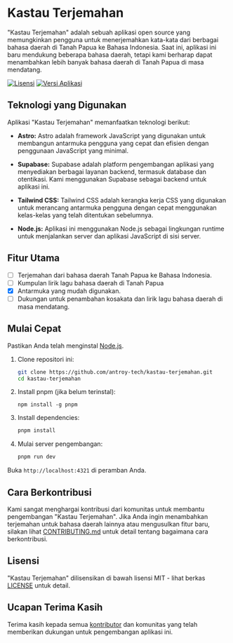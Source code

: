 # Kastau Terjemahan

"Kastau Terjemahan" adalah sebuah aplikasi open source yang memungkinkan pengguna untuk menerjemahkan kata-kata dari berbagai bahasa daerah di Tanah Papua ke Bahasa Indonesia. Saat ini, aplikasi ini baru mendukung beberapa bahasa daerah, tetapi kami berharap dapat menambahkan lebih banyak bahasa daerah di Tanah Papua di masa mendatang.

[![Lisensi](https://img.shields.io/badge/license-MIT-blue.svg)](LICENSE)
[![Versi Aplikasi](https://img.shields.io/badge/version-v1.0.0-blue.svg)](https://github.com/antroy-tech/kastau-terjemahan/releases)

## Teknologi yang Digunakan

Aplikasi "Kastau Terjemahan" memanfaatkan teknologi berikut:

- **Astro:** Astro adalah framework JavaScript yang digunakan untuk membangun antarmuka pengguna yang cepat dan efisien dengan penggunaan JavaScript yang minimal.

- **Supabase:** Supabase adalah platform pengembangan aplikasi yang menyediakan berbagai layanan backend, termasuk database dan otentikasi. Kami menggunakan Supabase sebagai backend untuk aplikasi ini.

- **Tailwind CSS:** Tailwind CSS adalah kerangka kerja CSS yang digunakan untuk merancang antarmuka pengguna dengan cepat menggunakan kelas-kelas yang telah ditentukan sebelumnya.

- **Node.js:** Aplikasi ini menggunakan Node.js sebagai lingkungan runtime untuk menjalankan server dan aplikasi JavaScript di sisi server.


## Fitur Utama

- [ ] Terjemahan dari bahasa daerah Tanah Papua ke Bahasa Indonesia.
- [ ] Kumpulan lirik lagu bahasa daerah di Tanah Papua
- [x] Antarmuka yang mudah digunakan.
- [ ] Dukungan untuk penambahan kosakata dan lirik lagu bahasa daerah di masa mendatang.

## Mulai Cepat

Pastikan Anda telah menginstal [Node.js](https://nodejs.org/).

1. Clone repositori ini:
   
   ```bash
   git clone https://github.com/antroy-tech/kastau-terjemahan.git
   cd kastau-terjemahan
   ```
   
2. Install pnpm (jika belum terinstal):

    ```
    npm install -g pnpm
    ```

2. Install dependencies:

   ```bash
   pnpm install
   ```

3. Mulai server pengembangan:

   ```bash
   pnpm run dev
   ```

Buka `http://localhost:4321` di peramban Anda.

## Cara Berkontribusi

Kami sangat menghargai kontribusi dari komunitas untuk membantu pengembangan "Kastau Terjemahan". Jika Anda ingin menambahkan terjemahan untuk bahasa daerah lainnya atau mengusulkan fitur baru, silakan lihat [CONTRIBUTING.md](CONTRIBUTING.md) untuk detail tentang bagaimana cara berkontribusi.

## Lisensi

"Kastau Terjemahan" dilisensikan di bawah lisensi MIT - lihat berkas [LICENSE](LICENSE) untuk detail.

## Ucapan Terima Kasih

Terima kasih kepada semua [kontributor](https://github.com/antroy-tech/kastau-terjemahan/people) dan komunitas yang telah memberikan dukungan untuk pengembangan aplikasi ini.
